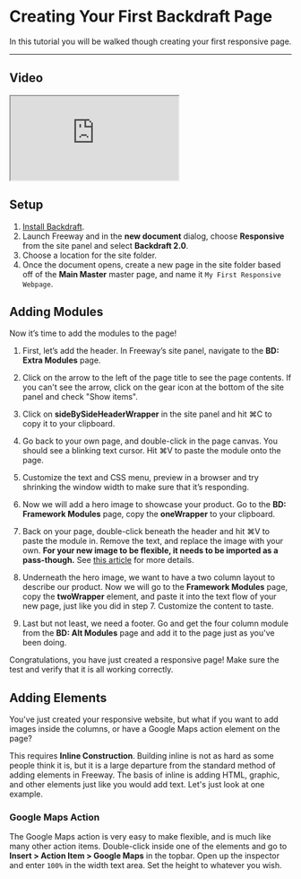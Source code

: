 # Creating Your First Backdraft Page

In this tutorial you will be walked though creating your first responsive page.

----

## Video

<iframe src="http://www.youtube.com/embed/oWpMS-e2zCM" seamless="seamless"></iframe>

## Setup

1. [Install Backdraft](installation.html).
2. Launch Freeway and in the **new document** dialog, choose **Responsive** from the site panel and select **Backdraft 2.0**.
3. Choose a location for the site folder.
4. Once the document opens, create a new page in the site folder based off of the **Main Master** master page, and name it `My First Responsive Webpage`.

## Adding Modules

Now it’s time to add the modules to the page!

1. First, let’s add the header. In Freeway’s site panel, navigate to the **BD: Extra Modules** page.

2. Click on the arrow to the left of the page title to see the page contents. If you can't see the arrow, click on the gear icon at the bottom of the site panel and check "Show items".

3. Click on **sideBySideHeaderWrapper** in the site panel and hit ⌘C to copy it to your clipboard.

4. Go back to your own page, and double-click in the page canvas. You should see a blinking text cursor. Hit ⌘V to paste the module onto the page.

5. Customize the text and CSS menu, preview in a browser and try shrinking the window width to make sure that it’s responding.

6. Now we will add a hero image to showcase your product. Go to the **BD: Framework Modules** page, copy the **oneWrapper** to your clipboard.

7. Back on your page, double-click beneath the header and hit ⌘V to paste the module in. Remove the text, and replace the image with your own. **For your new image to be flexible, it needs to be imported as a pass-though.** See [this article](flexible-graphics.html) for more details.

8. Underneath the hero image, we want to have a two column layout to describe our product. Now we will go to the **Framework Modules** page, copy the **twoWrapper** element, and paste it into the text flow of your new page, just like you did in step 7. Customize the content to taste.

9. Last but not least, we need a footer. Go and get the four column module from the **BD: Alt Modules** page and add it to the page just as you've been doing.

Congratulations, you have just created a responsive page! Make sure the test and verify that it is all working correctly.

## Adding Elements

You've just created your responsive website, but what if you want to add images inside the columns, or have a Google Maps action element on the page?

This requires **Inline Construction**. Building inline is not as hard as some people think it is, but it is a large departure from the standard method of adding elements in Freeway. The basis of inline is adding HTML, graphic, and other elements just like you would add text. Let's just look at one example.

### Google Maps Action

The Google Maps action is very easy to make flexible, and is much like many other action items. Double-click inside one of the elements and go to **Insert > Action Item > Google Maps** in the topbar. Open up the inspector and enter ``100%`` in the width text area. Set the height to whatever you wish.
